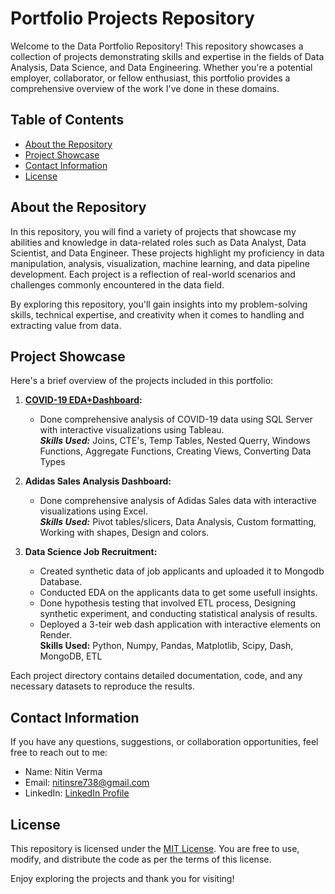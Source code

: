 # Portfolio Projects Repository

Welcome to the Data Portfolio Repository! This repository showcases a collection of projects demonstrating skills and expertise in the fields of Data Analysis, Data Science, and Data Engineering. Whether you're a potential employer, collaborator, or fellow enthusiast, this portfolio provides a comprehensive overview of the work I've done in these domains.

## Table of Contents

- [About the Repository](#about-the-repository)
- [Project Showcase](#project-showcase)
- [Contact Information](#contact-information)
- [License](#license)

## About the Repository

In this repository, you will find a variety of projects that showcase my abilities and knowledge in data-related roles such as Data Analyst, Data Scientist, and Data Engineer. These projects highlight my proficiency in data manipulation, analysis, visualization, machine learning, and data pipeline development. Each project is a reflection of real-world scenarios and challenges commonly encountered in the data field.

By exploring this repository, you'll gain insights into my problem-solving skills, technical expertise, and creativity when it comes to handling and extracting value from data.

## Project Showcase

Here's a brief overview of the projects included in this portfolio:

1. **[COVID-19 EDA+Dashboard](https://github.com/N-I-TI-N/PortfolioProjects/tree/main/COVID-19(EDA%2BDashboard)):**
   - Done comprehensive analysis of COVID-19 data using SQL Server with interactive visualizations using Tableau.<br>
   ***Skills Used:*** Joins, CTE's, Temp Tables, Nested Querry, Windows Functions, Aggregate Functions, Creating Views, Converting Data Types

2. **Adidas Sales Analysis Dashboard:**
   - Done comprehensive analysis of Adidas Sales data with interactive visualizations using Excel.<br>
   ***Skills Used:*** Pivot tables/slicers, Data Analysis, Custom formatting, Working with shapes, Design and colors.

3. **Data Science Job Recruitment:**
   - Created synthetic data of job applicants and uploaded it to Mongodb Database.
   - Conducted EDA on the applicants data to get some usefull insights.
   - Done hypothesis testing that involved ETL process, Designing synthetic experiment, and conducting statistical analysis of results.
   - Deployed a 3-teir web dash application with interactive elements on Render. <br>
     **Skills Used:** Python, Numpy, Pandas, Matplotlib, Scipy, Dash, MongoDB, ETL   

Each project directory contains detailed documentation, code, and any necessary datasets to reproduce the results.

## Contact Information

If you have any questions, suggestions, or collaboration opportunities, feel free to reach out to me:

- Name: Nitin Verma
- Email: nitinsre738@gmail.com
- LinkedIn: [LinkedIn Profile](https://www.linkedin.com/in/nitin-verma-a43a71161/)

## License

This repository is licensed under the [MIT License](LICENSE). You are free to use, modify, and distribute the code as per the terms of this license.

Enjoy exploring the projects and thank you for visiting!
